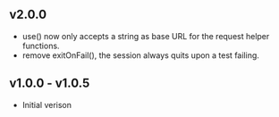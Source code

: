 ## v2.0.0

- use() now only accepts a string as base URL for the request helper functions.
- remove exitOnFail(), the session always quits upon a test failing.

## v1.0.0 - v1.0.5

- Initial verison
